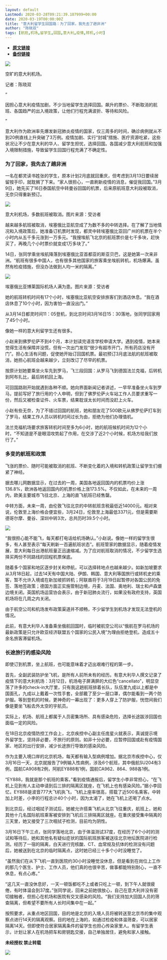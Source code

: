 ```yaml
---
layout: default
Lastmod: 2020-03-28T09:21:39.107999+00:00
date: 2020-03-19T00:00:00Z
title: "意大利留学生回国路：为了回家，我先去了趟非洲"
author: "陈晓双"
tags: [航班,机场,留学生,回国,意大利,疫情,转机,小时]
---
```


* [**原文链接**](https://mp.weixin.qq.com/s/Ffc27ZPrnjoYUdCA8s5T-A)
* [**备份链接**](http://archive.today/ShH91)


![](/images/post/dacc6834f2bed370e96c7e4afecd69e7.jpg)

空旷的意大利机场。

记者：陈晓双

“

  

因担心意大利疫情加剧，不少当地留学生选择回国。飙升的票价、不断取消的航班、各国趋严的出入境政策，让他们行程充满波折、等待和风险。

  

”

意大利作为欧洲率先爆发新冠肺炎疫情的国家，仅三周多的时间，确诊病例就从不到20例直线上升突破了3万例。疫情加剧、实行“封城”措施、医疗资源吃紧，这些状况让不少在意大利的华人、留学生担忧，选择回国。各国减少意大利航班和加强入境限制措施，导致留学生回国行程充满了不确定性。

  

  

### 为了回家，我先去了趟非洲  

一名在都灵读书姓张的学生，原本计划2月底就回重庆，但考虑到3月13日要续居留按手印，就耽搁了下来。“家人很担心，一直刷新疫情的消息，催促我回国。”3月9日，她先买了16日泰国航空中转曼谷回国的机票，后来原航班意大利段被取消，无奈只得重新预订。

![](/images/post/7edfd65c9ba1606f6b394f1a9d5a750e.jpg)

意大利机场，多数航班被取消。图片来源：受访者

越来越多航班被取消，埃塞俄比亚航空成了为数不多的中转选择。在了解了当地情况和入境政策后，她准备订机票时发现，都灵中转埃塞俄比亚回广州的机票在半个小时内从五千多元涨到一万多元。“我搜埃航飞北京的航班票价是七千多块，赶快买了，再晚几个小时票价就变成1万多块了。”

14日，张同学乘坐埃航降落到埃塞俄比亚首都亚的斯亚贝巴，这是她第一次来非洲。“航班有很多中国人，也有很多其他国家的旅客乘坐埃航转机，机场爆满。虽然有检疫措施，但没办法做到人均一米的隔离。”

![](/images/post/eb3716df11e38f008ed2c06c7775a636.jpg)

埃塞俄比亚博莱国际机场人满为患。图片来源：受访者

她的航班转机时间有17个小时，埃塞俄比亚航空安排旅客们到酒店休息。“我在酒店休息了10个小时，因为害怕一直没出门。”

从3月14日都灵时间11：05登机，到北京时间3月16日15：30落地，张同学回家用了45个小时。

像她一样的意大利留学生还有很多。

小赵来到佛罗伦萨不到4个月，本计划读完语言学校申请大学。遇到疫情，她本来觉得生活有保障并没慌，但有一次出门发现“很少有超市开门，所有药店没有开门”。担心生活有问题，促使她开始订回国机票。最初预订3月底法航的航班被取消，她担心航班会越来越少，立刻改订了尽早的机票。

按原计划她要乘坐火车先到罗马，飞三段回国：从罗马飞到德国法兰克福，后转机到阿布扎比，最后转机回上海。

可回国路刚开始就遇到各种不顺。她向界面新闻记者讲述，一早早准备坐火车到罗马，提前写好了旅行用的个人申明，但到了佛罗伦萨火车站工作人员要求重写一份，然后又被检查证件、火车票，结果耽误太长时间而没赶上火车。

小赵有些无奈，为了不错过回国的航班，她和朋友花了500欧元从佛罗伦萨打车到了罗马，结果工作人员以转机时间过长为由，拒绝为他们办理值机。

法兰克福机场要求旅客转机时间至多为6小时，她的航班候机时间为12个小时，“不知道是不是眼泪攻势起了作用，在交涉了近2个小时候，机场方给我们放行了。”

  

  

### 多变的航班和政策  

飞涨的票价、随时可能被取消的航班、不断变化着的入境和转机政策让留学生们绷紧了神经。

据去哪儿网数据显示，在过去的一周，美国各地返回国内的机票均价上涨136.8%，欧洲各地返回国内的机票价格上涨173.5%。不仅如此，在未来的一周内，欧美主要城市飞往北京、上海的直飞航班已经售罄。

中转方面，未来一周，由伦敦飞往北京的中转航班含税最低近14000元。相对来说，伦敦至上海价格会便宜些，3月24日，伦敦至上海最低3371元，但是需要斯德哥尔摩、曼谷、深圳中转3次，总共历时39.5个小时。

![](/images/post/e10d258e60b21325e4681d696ad85dd5.jpg)

“我很担心能不能飞，每天都打电话给机场确认。”小赵说。像她一样的留学生很多，有人甚至表示“每天刷新一百遍航班状态”。航班管家的数据显示，随着疫情发展，意大利每日出港航班量正迅速缩减。为了应对航班取消的情况，不少留学生选择买两份不同路线的回程机票保底。

随着多个国家和地区逐步封关和停航，可以选择转地点也越来越少。如新加坡要求从3月18日起，过去14天有中国大陆、伊朗、韩国、意大利等国旅行或转机史的乘客，暂不允许入境或在新加坡抓转机；阿联酋将于3月19日起暂停对各国公民的免签、落地签政策；德国方面正实施管制边境，丹麦、法国、奥地利、瑞士和卢森堡边境关闭。英国机场运营协会表示，由于新冠肺炎流行，如果没有政府支持，英国机场将在几周之内关闭。

由于航空公司和机场发布政策渠道并不顺畅，不少留学生到机场才发现无法登机的情况。

此前，有意大利华人准备乘坐俄航回国时，临时被航空公司以“俄航在罗马机场的最新政策是只允许欧亚经济联盟五个国家的公民入境”为理由拒绝登机，造成五十余名旅客滞留机场。

  

  

### 长途旅行的感染风险  

即使订到机票，坐上航班，也可能意味着才迈出艰难行程的第一步。

首先，全副武装防护坐飞机，是所有人前所未有的经历。有意大利华人撰文记录了疫情下的意大利机场：3月12日，机场电子屏满屏的大红色“cancellato”，明显空荡了许多的check-in大厅里，只有我这趟航班排着长队，队伍里九成以上都是中国面孔，九成以上戴着一次性手套，全部戴了至少一层口罩，偶尔能看到一两个防护服。等到登机的时候，更神奇的一幕出现了：更多人穿上了防护服，恍惚间我们像是要坐飞船去外太空的宇航员。

实际上，机场、航班上都属于人员密集场所、具有感染危险，选择长途跋涉回国也面临一定的风险。

在18日北京疫情防控工作会上，北京疾控中心副主任庞星火就表示，真诚提示境外留学生，坚持非必要，不旅行的原则。如非十分必要，应暂停回国或赴有疫情国家、地区的出行安排，减少长途旅行导致的感染风险。

作为主要入境口岸的北京机场，每天都有输入型病例增加。据北京市疾控中心，仅3月16日一天，北京就报告了9例输入性病例，涉及6个航班，其中俄航SU204有3例，国航CA908有2例，阿航EY888有1例，国航CA962、864、988各1例。

“EY888，我就是那个航班的乘客。”看到疫情通报后，留学生小李非常担心，“在飞机上见到有人主动申请到后三排的隔离区就座，在飞机上也有感染风险。”据小李回忆，EY888是波音777大飞机执飞，飞机上座率很高，搭载了近500名乘客。中转加上时差，小李的行程总计40个小时，因为太渴了，她在飞机上还喝了点水。

到北京后，经过咽拭子测试后，她被允许搭乘飞机从北京飞往重庆，航班上，她和其他十几名国际航班乘客被安排到飞机后三排隔离区就座。在重庆接受集中隔离的三天里，她又接受了三次咽拭子检测，目前均为阴性。

3月16日下午三点，张同学落地北京，由于体温测试37度，在经历了6个小时的测试和等待后，她和其他名有疑似症状的国际航班旅客被送往北京地坛医院进行检测。经历了一宿的隔离，白天进行完核酸、CT、血常规及抗体的检测没有问题后，她被送到在北京的临时隔离点，这时她已经三十多个小时没睡觉了。

“虽然我们在从下飞机一直到医院约30小时没睡觉没休息，但是看到在岗位上工作的那几个医生、护士、工作人员，他们真的也很辛苦，做事都能特别耐心，一直不休息，有点心疼。”

“这几天一直没休息好，一天一顿饭都吃不上或者只吃上一顿，到下午人就很疲倦，有时体温会到37度。”张同学说，回来之前她很放心，自己在意大利并没有密切接触者，但担心在机场和医院有交叉感染的风险。“我们支持加大回国人员的筛查隔离，但希望不要所有人长时间集中在一起。”

按照要求，从重点地区回国，目的地是北京的入境人员将被转送至北京市的集中观察点进行14天的隔离观察。目的地在上海的，如通过检疫和体温筛查，可以居家隔离14天。但即使符合居家隔离条件的留学生也担心传染家里人。有留学生表示，计划让家人在机场把车和房钥匙交接，自己单独居住，避免和家人接触。

  

**未经授权 禁止转载**

  

  

![](/images/post/3ef9527fd7edfb43b0c70486c7a956af.jpg)

